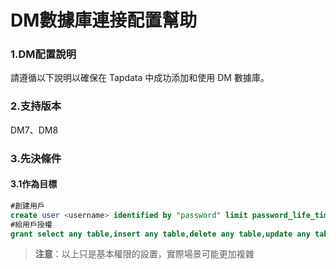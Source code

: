 # DM數據庫連接配置幫助



### 1.DM配置說明

請遵循以下說明以確保在 Tapdata 中成功添加和使用 DM 數據庫。

### 2.支持版本

DM7、DM8

### 3.先決條件

#### 3.1作為目標

```sql
#創建用戶
create user <username> identified by "password" limit password_life_time unlimited default tablespace <tablespace>;
#給用戶授權
grant select any table,insert any table,delete any table,update any table,create any table, create any index to <username>;
```

> **注意**：以上只是基本權限的設置，實際場景可能更加複雜
